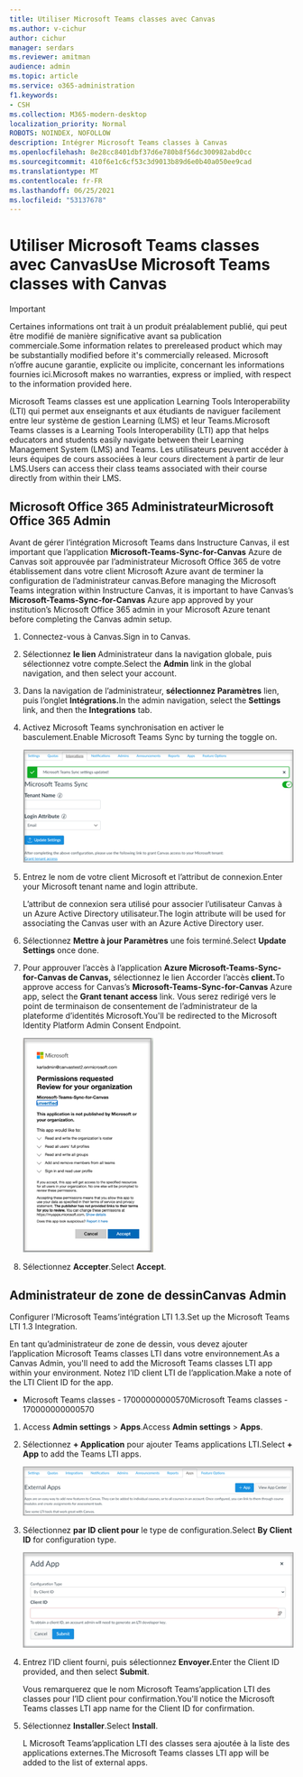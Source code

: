 ```yaml
---
title: Utiliser Microsoft Teams classes avec Canvas
ms.author: v-cichur
author: cichur
manager: serdars
ms.reviewer: amitman
audience: admin
ms.topic: article
ms.service: o365-administration
f1.keywords:
- CSH
ms.collection: M365-modern-desktop
localization_priority: Normal
ROBOTS: NOINDEX, NOFOLLOW
description: Intégrer Microsoft Teams classes à Canvas
ms.openlocfilehash: 8e28cc8401dbf37d6e780b8f56dc300982abd0cc
ms.sourcegitcommit: 410f6e1c6cf53c3d9013b89d6e0b40a050ee9cad
ms.translationtype: MT
ms.contentlocale: fr-FR
ms.lasthandoff: 06/25/2021
ms.locfileid: "53137678"
---
```

# <a name="use-microsoft-teams-classes-with-canvas"></a><span data-ttu-id="d9e85-103">Utiliser Microsoft Teams classes avec Canvas</span><span class="sxs-lookup"><span data-stu-id="d9e85-103">Use Microsoft Teams classes with Canvas</span></span>

> [!IMPORTANT]
> <span data-ttu-id="d9e85-104">Certaines informations ont trait à un produit préalablement publié, qui peut être modifié de manière significative avant sa publication commerciale.</span><span class="sxs-lookup"><span data-stu-id="d9e85-104">Some information relates to prereleased product which may be substantially modified before it's commercially released.</span></span> <span data-ttu-id="d9e85-105">Microsoft n’offre aucune garantie, explicite ou implicite, concernant les informations fournies ici.</span><span class="sxs-lookup"><span data-stu-id="d9e85-105">Microsoft makes no warranties, express or implied, with respect to the information provided here.</span></span>

<span data-ttu-id="d9e85-106">Microsoft Teams classes est une application Learning Tools Interoperability (LTI) qui permet aux enseignants et aux étudiants de naviguer facilement entre leur système de gestion Learning (LMS) et leur Teams.</span><span class="sxs-lookup"><span data-stu-id="d9e85-106">Microsoft Teams classes is a Learning Tools Interoperability (LTI) app that helps educators and students easily navigate between their Learning Management System (LMS) and Teams.</span></span> <span data-ttu-id="d9e85-107">Les utilisateurs peuvent accéder à leurs équipes de cours associées à leur cours directement à partir de leur LMS.</span><span class="sxs-lookup"><span data-stu-id="d9e85-107">Users can access their class teams associated with their course directly from within their LMS.</span></span>

## <a name="microsoft-office-365-admin"></a><span data-ttu-id="d9e85-108">Microsoft Office 365 Administrateur</span><span class="sxs-lookup"><span data-stu-id="d9e85-108">Microsoft Office 365 Admin</span></span>

<span data-ttu-id="d9e85-109">Avant de gérer l’intégration Microsoft Teams dans Instructure Canvas, il est important que l’application **Microsoft-Teams-Sync-for-Canvas** Azure de Canvas soit approuvée par l’administrateur Microsoft Office 365 de votre établissement dans votre client Microsoft Azure avant de terminer la configuration de l’administrateur canvas.</span><span class="sxs-lookup"><span data-stu-id="d9e85-109">Before managing the Microsoft Teams integration within Instructure Canvas, it is important to have Canvas’s **Microsoft-Teams-Sync-for-Canvas** Azure app approved by your institution’s Microsoft Office 365 admin in your Microsoft Azure tenant before completing the Canvas admin setup.</span></span>

1. <span data-ttu-id="d9e85-110">Connectez-vous à Canvas.</span><span class="sxs-lookup"><span data-stu-id="d9e85-110">Sign in to Canvas.</span></span>
 
2. <span data-ttu-id="d9e85-111">Sélectionnez **le lien** Administrateur dans la navigation globale, puis sélectionnez votre compte.</span><span class="sxs-lookup"><span data-stu-id="d9e85-111">Select the **Admin** link in the global navigation, and then select your account.</span></span>

3. <span data-ttu-id="d9e85-112">Dans la navigation de l’administrateur, **sélectionnez Paramètres** lien, puis l’onglet **Intégrations.**</span><span class="sxs-lookup"><span data-stu-id="d9e85-112">In the admin navigation, select the **Settings** link, and then the **Integrations** tab.</span></span> 

4. <span data-ttu-id="d9e85-113">Activez Microsoft Teams synchronisation en activer le basculement.</span><span class="sxs-lookup"><span data-stu-id="d9e85-113">Enable Microsoft Teams Sync by turning the toggle on.</span></span>

   ![teams-sync](media/teams-sync.png)

5. <span data-ttu-id="d9e85-115">Entrez le nom de votre client Microsoft et l’attribut de connexion.</span><span class="sxs-lookup"><span data-stu-id="d9e85-115">Enter your Microsoft tenant name and login attribute.</span></span> 

   <span data-ttu-id="d9e85-116">L’attribut de connexion sera utilisé pour associer l’utilisateur Canvas à un Azure Active Directory utilisateur.</span><span class="sxs-lookup"><span data-stu-id="d9e85-116">The login attribute will be used for associating the Canvas user with an Azure Active Directory user.</span></span> 

6. <span data-ttu-id="d9e85-117">Sélectionnez **Mettre à jour Paramètres** une fois terminé.</span><span class="sxs-lookup"><span data-stu-id="d9e85-117">Select **Update Settings** once done.</span></span>

7. <span data-ttu-id="d9e85-118">Pour approuver l’accès à l’application **Azure Microsoft-Teams-Sync-for-Canvas de Canvas,** sélectionnez le lien Accorder l’accès **client.**</span><span class="sxs-lookup"><span data-stu-id="d9e85-118">To approve access for Canvas’s **Microsoft-Teams-Sync-for-Canvas** Azure app, select the **Grant tenant access** link.</span></span> <span data-ttu-id="d9e85-119">Vous serez redirigé vers le point de terminaison de consentement de l’administrateur de la plateforme d’identités Microsoft.</span><span class="sxs-lookup"><span data-stu-id="d9e85-119">You'll be redirected to the Microsoft Identity Platform Admin Consent Endpoint.</span></span>

   ![autorisations](media/permissions.png)

8. <span data-ttu-id="d9e85-121">Sélectionnez **Accepter**.</span><span class="sxs-lookup"><span data-stu-id="d9e85-121">Select **Accept**.</span></span>
 
## <a name="canvas-admin"></a><span data-ttu-id="d9e85-122">Administrateur de zone de dessin</span><span class="sxs-lookup"><span data-stu-id="d9e85-122">Canvas Admin</span></span>

<span data-ttu-id="d9e85-123">Configurer l’Microsoft Teams’intégration LTI 1.3.</span><span class="sxs-lookup"><span data-stu-id="d9e85-123">Set up the Microsoft Teams LTI 1.3 Integration.</span></span>

<span data-ttu-id="d9e85-124">En tant qu’administrateur de zone de dessin, vous devez ajouter l’application Microsoft Teams classes LTI dans votre environnement.</span><span class="sxs-lookup"><span data-stu-id="d9e85-124">As a Canvas Admin, you'll need to add the Microsoft Teams classes LTI app within your environment.</span></span> <span data-ttu-id="d9e85-125">Notez l’ID client LTI de l’application.</span><span class="sxs-lookup"><span data-stu-id="d9e85-125">Make a note of the LTI Client ID for the app.</span></span>

 - <span data-ttu-id="d9e85-126">Microsoft Teams classes - 17000000000570</span><span class="sxs-lookup"><span data-stu-id="d9e85-126">Microsoft Teams classes - 170000000000570</span></span>

1. <span data-ttu-id="d9e85-127">Access **Admin settings**  >  **Apps**.</span><span class="sxs-lookup"><span data-stu-id="d9e85-127">Access **Admin settings** > **Apps**.</span></span>

2. <span data-ttu-id="d9e85-128">Sélectionnez **+ Application** pour ajouter Teams applications LTI.</span><span class="sxs-lookup"><span data-stu-id="d9e85-128">Select **+ App** to add the Teams LTI apps.</span></span> 
 
   ![external-apps](media/external-apps.png)

3. <span data-ttu-id="d9e85-130">Sélectionnez **par ID client pour** le type de configuration.</span><span class="sxs-lookup"><span data-stu-id="d9e85-130">Select **By Client ID** for configuration type.</span></span>

   ![ajouter une application](media/add-app.png)

4. <span data-ttu-id="d9e85-132">Entrez l’ID client fourni, puis sélectionnez **Envoyer.**</span><span class="sxs-lookup"><span data-stu-id="d9e85-132">Enter the Client ID provided, and then select **Submit**.</span></span>
   
   <span data-ttu-id="d9e85-133">Vous remarquerez que le nom Microsoft Teams’application LTI des classes pour l’ID client pour confirmation.</span><span class="sxs-lookup"><span data-stu-id="d9e85-133">You'll notice the Microsoft Teams classes LTI app name for the Client ID for confirmation.</span></span> 

5. <span data-ttu-id="d9e85-134">Sélectionnez **Installer**.</span><span class="sxs-lookup"><span data-stu-id="d9e85-134">Select **Install**.</span></span>

   <span data-ttu-id="d9e85-135">L Microsoft Teams’application LTI des classes sera ajoutée à la liste des applications externes.</span><span class="sxs-lookup"><span data-stu-id="d9e85-135">The Microsoft Teams classes LTI app will be added to the list of external apps.</span></span>
